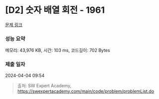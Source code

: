 # [D2] 숫자 배열 회전 - 1961 

[문제 링크](https://swexpertacademy.com/main/code/problem/problemDetail.do?contestProbId=AV5Pq-OKAVYDFAUq) 

### 성능 요약

메모리: 43,976 KB, 시간: 103 ms, 코드길이: 702 Bytes

### 제출 일자

2024-04-04 09:54



> 출처: SW Expert Academy, https://swexpertacademy.com/main/code/problem/problemList.do